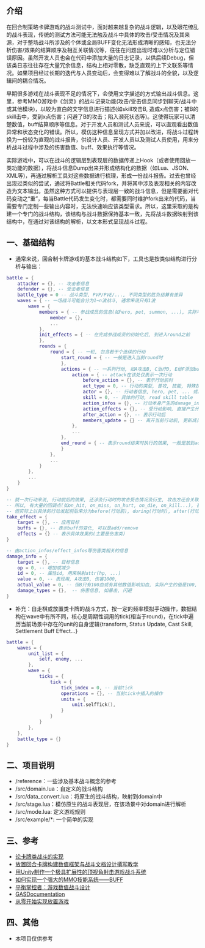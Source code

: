 ## 介绍

​		在回合制策略卡牌游戏的战斗测试中，面对越来越复杂的战斗逻辑，以及眼花缭乱的战斗表现，传统的测试方法可能无法触及战斗中具体的攻击/受击情况及其来源，对于整场战斗所涉及的个体或全局BUFF变化无法形成清晰的感知，也无法分析伤害/效果的结算顺序及相互关联情况等，往往在问题出现时难以分析与定位错误原因。虽然开发人员也会在代码中添加大量的日志记录，以供后续Debug，但该类日志往往存在大量冗余信息，结构上相对零散，缺乏直观的上下文联系等情况。如果项目经过长期的迭代与人员变动后，会变得难以了解战斗的全貌，以及逻辑间的耦合情况。

​		早期很多游戏在战斗表现不足的情况下，会使用文字描述的方式输出战斗信息。这里，参考MMO游戏中《剑灵》的战斗记录功能(攻击/受击信息同步到聊天/战斗中或其他模块)，以较为直白的文字信息进行描述(如skill攻击B, 造成x点伤害；被B的skill击中，受到x点伤害；闪避了B的攻击；陷入濒死状态等)。这使得玩家可以清楚数值，buff结算顺序等信息。对于开发人员和测试人员来说，可以直观看出数值异常和状态变化的错误。所以，模仿这种信息呈现方式并加以改进，将战斗过程转换为一份较为直观的战斗报告，供设计人员、开发人员以及测试人员使用，用来分析战斗过程中涉及的伤害数值、buff、效果执行等情况。

​		实际游戏中，可以在战斗的逻辑层到表现层的数据传递上Hook（或者使用回放一类功能的数据），将战斗信息Dump出来并形成结构化的数据（如Lua、JSON、XML等)，再通过解析工具对这些数据进行梳理，形成一份战斗报告。过去也曾经出现过类似的尝试，通过将Battle相关代码fork，并将其中涉及表现相关的内容改造为文本输出。虽然这种方式可以提供与表现层一致的战斗信息，但是需要面对代码变动之“重”，每当Battle代码发生变化时，都需要同时维护fork出来的代码，当需要专门定制一些输出内容时，无法快速响应该类型需求。所以，这里采取的是构建一个专门的战斗结构，该结构与战斗数据保持基本一致，先将战斗数据映射到该结构中，在通过对该结构的解析，以文本形式呈现战斗过程。

## 一、基础结构

* 通常来说，回合制卡牌游戏的基本战斗结构如下，工具也是按类似结构进行分析与输出：

```lua
battle = {
    attacker = {}, -- 攻击者信息
    defender = {}, -- 受击者信息
    battle_type = 0 -- 战斗类型, PVP/PVE/..., 不同类型的胜负结算有差异
    waves = { -- 一场战斗可能会分为1~n波战斗, 通常来说只有1波
        wave = {
            members = { -- 参战成员的信息(如hero, pet, summon, ...), 实际可能会分开, 这里统一成members
                member = {},
                ...
            },
            init_effects = { -- 在完成参战成员的初始化后, 到进入round之前
            },
            rounds = {
                round = { -- 一轮, 包含若干个连续的行动
                    start_round = { -- 一般是进入当前round时
                    },
                    actions = { -- 一系列行动, 如A攻击B, C治疗D, E给F添加buff(放action_effects)等
                        action = { -- attack在该处仅表示一次行动
                            before_action = {},	-- 表示行动前时
                            act_type = 0, -- 行动的类型, 普攻, 技能, 特殊技能等
                            actor = {}, -- 行动者信息, hero, pet, ... 或其他(玩家输入)
                            skill = 0, -- 具体的行动, read skill table
                            action_infos = {}, -- 行动本身产生的damage_info, 伤害/治疗
                            action_effects = {}, -- 受行动影响, 直接产生什么效果(如: 保护, 溅射等)
                            after_action = {}, -- 表示行动后
                            members_update = {} -- 离开当前行动前, 更新成员状态变化(复活, 死亡, ...)
                        },
                        ...
                    },
                    end_round = { -- 表示round结束时执行的效果, 一般是放到action中
                    }
                },
                ...
            }
        },
        ...
    }
}

-- 就一次行动来说, 行动前后的效果, 还涉及行动时的攻击受击情况及衍生, 攻击方还会关联友方单位或全局效果, 受击方可能是一个也可能是多个, 受击者在受击时也会引发其友方单位或全局的效果, 此外buff本身也可能关联到相关的效果与衍生(on_create, on_update)。 
-- 所以, 有大量的回调点(如on_hit, on_miss, on_hurt, on_die, on_kill...), 甚至还会相互拉起
-- 但实际上以具体的行动发起前后来分为before(行动前), during(行动时), after(行动后) 3个阶段
take_effect = {
    target = {}, -- 应用目标
    buffs = {}, -- 表示buff的变化, 可以是add/remove
    effects = {} -- 表示具体效果的(主要是伤害类)
}

-- 由action_infos/effect_infos等伤害类相关的信息
damage_info = {
    target = {}, -- 目标信息
    op = 0, -- 增加或减少
    id = 0, -- 属性id, 用来映射attr(hp, ...)
    value = 0, -- 表现用, A攻击B, 伤害1000, 
    actual_value = 0, -- 但B只有100血或有其他数值影响扣血, 实际产生的值是100, 通过 actual_value
    damage_types = {},  -- 伤害信息, 如暴击, 闪避
}
```

* 补充：自走棋或放置类卡牌的战斗方式，按一定的频率模拟手动操作，数据结构在wave中有所不同，核心是周期性调用的tick(相当于round)，在tick中遍历当前场景中存在的unit的自身逻辑{transform, Status Update, Cast Skill, Settlement Buff Effect...}

```lua
battle = {
    waves = {
        unit_list = {
            self, enemy, ...
        },
        wave = {
            ticks = {
                tick = {
                    tick_index = 0, -- 当前tick
                    operations = {}, -- 当前tick中插入的操作
                    units = {
                        unit.selfTick(),
                    }
                }
            }
        },
    },
    battle_type = {}
}
```

## 二、项目说明

* /reference：一些涉及基本战斗概念的参考
* /src/domain.lua：自定义的战斗结构
* /src/data_convert.lua：将原生的战斗结构，映射到domain中
* /src/stage.lua：模仿原生的战斗表现层，在该场景中对domain进行解析
* /src/mode.lua: 定义游戏规则
* /src/example/*: 一个简单的实现

## 三、参考

* [论卡牌类战斗的实现](https://www.jianshu.com/p/3adca3011184?utm_campaign=haruki&utm_content=note&utm_medium=writer_share&utm_source=weibo)
* [放置回合卡牌构建数值框架与战斗文档设计撰写教学](https://zhuanlan.zhihu.com/p/356189992)
* [用Unity制作一个极具扩展性的顶视角射击游戏战斗系统](https://zhuanlan.zhihu.com/p/416805924)
* [如何实现一个强大的MMO技能系统——BUFF](https://zhuanlan.zhihu.com/p/150812545?utm_id=0)
* [平衡掌控者：游戏数值战斗设计](https://phei.com.cn/module/goods/wssd_content.jsp?bookid=49703)
* [GASDocumentation](https://github.com/tranek/GASDocumentation)
* [从零开始实现放置游戏](https://www.cnblogs.com/lyosaki88/p/idlewow_15.html)

## 四、其他

* 本项目仅供参考
